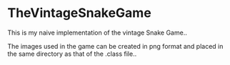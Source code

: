 TheVintageSnakeGame
===================

This is my naive implementation of the vintage Snake Game..

The images used in the game can be created in png format and placed in the same directory as that of the .class file..

